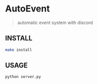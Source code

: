 # AutoEvent
> automatic event system with discord


## INSTALL
```bash
make install
```


## USAGE
```bash
python server.py
```